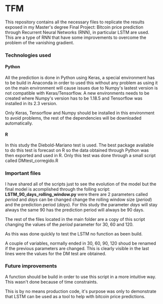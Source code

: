 # TFM
 
This repository contains all the necessary files to replicate the results exposed in my Master's degree Final Project: Bitcoin price prediction through Recurrent Neural Networks (RNN), in particular LSTM are used. This are a type of RNN that have some improvements to overcome the problem of the vanishing gradient.

### Technologies used

#### **Python**
All the prediction is done in Python using Keras, a special environment has to be build in Anaconda in order to used this without any problem as using it on the main environment will cause issues due to Numpy's lastest version is not compatible with Keras/Tensorflow. A new environments needs to be created where Numpy's version has to be 1.18.5 and Tensorflow was installed in its 2.3 version.

Only Keras, Tensorflow and Numpy should be installed in this environment to avoid problems, the rest of the dependencies will be downloaded automatically.

#### **R**
In this study the Diebold-Mariano test is used. The best package available to do this test is forecast on R so the data obtained through Python was then exported and used in R. Only this test was done through a small script called DMtest_corregido.R


### Important files
I have shared all of the scripts just to see the evolution of the model but the final model is acomplished through the folling script: **LSTM_90_days_rolling_window.py** were there are 2 parameters called *period* and *days* can be changed change the rolling window size (*period*) and the prediction period (*days*). For this study the parameter *days* will stay always the same 90 has the prediction period will always be 90 days.

The rest of the files located in the main folder are a copy of this script changing the values of the *period* parameter for 30, 60 and 120.

As this was done quickly to test the LSTM no function as been build.

A couple of variables, normally ended in 30, 60, 90, 120 shoud be renamed if the previous parameters are changed. This is clearly visible in the last lines were the values for the DM test are obtained.

### Future improvements
A function should be build in order to use this script in a more intuitive way. This wasn't done because of time constraints.

This is by no means production code, it's purpose was only to demonstrate that LSTM can be used as a tool to help with bitcoin price predictions.
